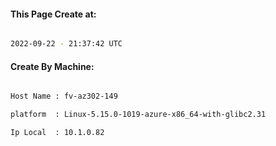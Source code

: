 
   
#### This Page Create at:

```bash

2022-09-22 - 21:37:42 UTC

```

#### Create By Machine:

```bash

Host Name : fv-az302-149

platform  : Linux-5.15.0-1019-azure-x86_64-with-glibc2.31

Ip Local  : 10.1.0.82

```

